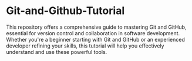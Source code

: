 # Git-and-Github-Tutorial
This repository offers a comprehensive guide to mastering Git and GitHub, essential for version control and collaboration in software development. Whether you're a beginner starting with Git and GitHub or an experienced developer refining your skills, this tutorial will help you effectively understand and use these powerful tools.
